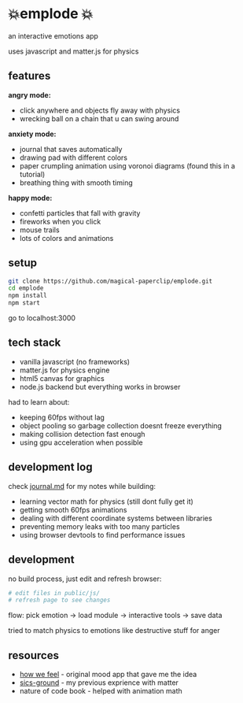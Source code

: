 # 💥emplode 💥

an interactive emotions app

uses javascript and matter.js for physics 

## features

**angry mode:**
- click anywhere and objects fly away with physics
- wrecking ball on a chain that u can swing around 

**anxiety mode:**  
- journal that saves automatically 
- drawing pad with different colors
- paper crumpling animation using voronoi diagrams (found this in a tutorial)
- breathing thing with smooth timing

**happy mode:**
- confetti particles that fall with gravity
- fireworks when you click
- mouse trails
- lots of colors and animations

## setup

```bash
git clone https://github.com/magical-paperclip/emplode.git
cd emplode
npm install
npm start
```

go to localhost:3000

## tech stack

- vanilla javascript (no frameworks)
- matter.js for physics engine
- html5 canvas for graphics
- node.js backend but everything works in browser

had to learn about:
- keeping 60fps without lag
- object pooling so garbage collection doesnt freeze everything  
- making collision detection fast enough
- using gpu acceleration when possible

## development log

check [journal.md](./journal.md) for my notes while building:

- learning vector math for physics (still dont fully get it)
- getting smooth 60fps animations 
- dealing with different coordinate systems between libraries
- preventing memory leaks with too many particles
- using browser devtools to find performance issues


## development

no build process, just edit and refresh browser:

```bash
# edit files in public/js/
# refresh page to see changes
```

flow: pick emotion -> load module -> interactive tools -> save data

tried to match physics to emotions like destructive stuff for anger

## resources

- [how we feel](https://howwefeel.org/) - original mood app that gave me the idea
- [sics-ground](https://github.com/magical-paperclip/sics-ground) - my previous exprience with matter
- nature of code book - helped with animation math
